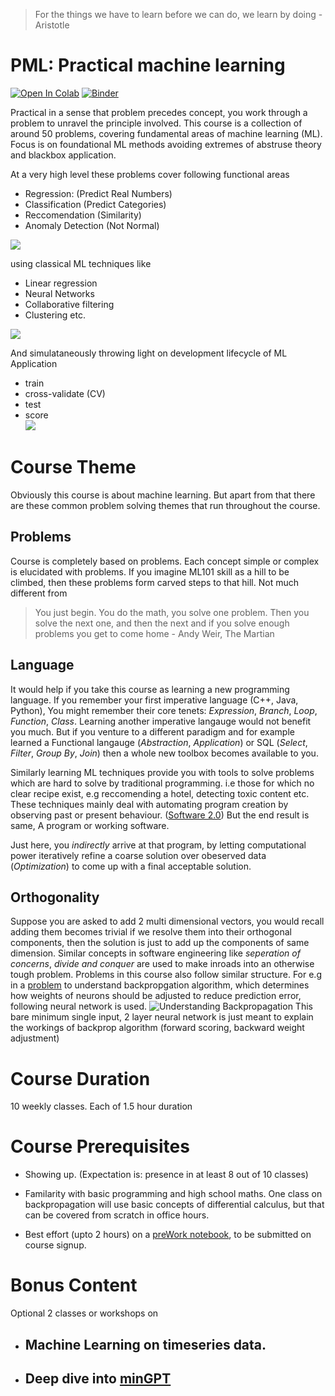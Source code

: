 
> For the things we have to learn before we can do, we learn by doing - Aristotle

# PML: Practical machine learning

[![Open In Colab](https://colab.research.google.com/assets/colab-badge.svg)](https://colab.research.google.com/github/hanchenyi/pml/blob/master)
[![Binder](https://mybinder.org/badge_logo.svg)](https://mybinder.org/v2/gh/rawata/pml/master)

Practical in a sense that problem precedes concept, you work through a problem to unravel the principle involved. This course is a collection of around 50 problems, covering fundamental areas of machine learning (ML). Focus is on foundational ML methods avoiding extremes of abstruse theory and blackbox application.

At a very high level these problems cover following functional areas

* Regression: (Predict Real Numbers)
* Classification (Predict Categories)
* Reccomendation (Similarity)
* Anomaly Detection (Not Normal)

![](./img/ml1.png)

using classical ML techniques like

* Linear regression
* Neural Networks
* Collaborative filtering
* Clustering  etc.

![](./img/mltechniques.png)

And simulataneously throwing light on development lifecycle of ML Application

* train
* cross-validate (CV)
* test
* score  
![](./img/mldlc2.png)
# Course Theme

Obviously this course is about machine learning. But apart from that there are these common problem solving themes that run throughout the course. 

## Problems

Course is completely based on problems. Each concept simple or complex is elucidated with problems. If you imagine ML101 skill as a hill to be climbed, then these problems form carved steps to that hill. Not much different from 

> You just begin. You do the math, you solve one problem. Then you solve the next one, and then the next and if you solve enough problems you get to come home - Andy Weir, The Martian

## Language 

It would help if you take this course as learning a new programming language.  If you remember your first imperative language (C++, Java, Python), You might remember their core tenets: *Expression*, *Branch*, *Loop*, *Function*, *Class*. Learning another imperative langauge would not benefit you much. But if you venture to a different paradigm and for example learned a Functional langauge (*Abstraction*, *Application*) or SQL (*Select*, *Filter*, *Group By*, *Join*) then a whole new toolbox becomes available to you. 

Similarly learning ML techniques provide you with tools to solve problems which are hard to solve by traditional programming. i.e those for which no clear recipe exist, e.g reccomending a hotel, detecting toxic content etc.  These techniques mainly deal with automating program creation by observing past or present behaviour. ([Software 2.0](https://medium.com/@karpathy/software-2-0-a64152b37c35)) But the end result is same, A program or working software. 

Just here, you *_indirectly_* arrive at that program, by letting computational power iteratively refine a coarse solution over obeserved data (_*Optimization*_) to come up with a final acceptable solution. 

## Orthogonality 
Suppose you are asked to add 2 multi dimensional vectors, you would recall adding them becomes trivial if we resolve them into their orthogonal components, then the solution is just to add up the components of same dimension. Similar concepts in software engineering like *seperation of concerns*, *divide and conquer* are used to make inroads into an otherwise tough problem. Problems in this course also follow similar structure. For e.g in a [problem](https://github.com/rawata/pml/blob/master/course/Chapter_3_Neural_Network_Workbook.pdf) to understand backpropgation algorithm, which determines how weights of neurons should be adjusted to reduce prediction error, following neural network is used.
![Understanding Backpropagation](./img/backprop_nn.png) 
This bare minimum single input, 2 layer neural network is just meant to explain the workings of backprop algorithm (forward scoring, backward weight adjustment)

# Course Duration

10 weekly classes. Each of 1.5 hour duration

# Course Prerequisites

* Showing up. (Expectation is: presence in at least 8 out of 10 classes)

* Familarity with basic programming and high school maths. One class on backpropagation will use basic concepts of differential calculus, but that can be covered from scratch in office hours.

* Best effort (upto 2 hours) on a [preWork notebook](https://github.com/rawata/pml/blob/master/assessment/PreWork.ipynb), to be submitted on course signup.

# Bonus Content

Optional 2 classes or workshops on

* ## Machine Learning on timeseries data.
* ## Deep dive into [minGPT](https://github.com/karpathy/minGPT)



